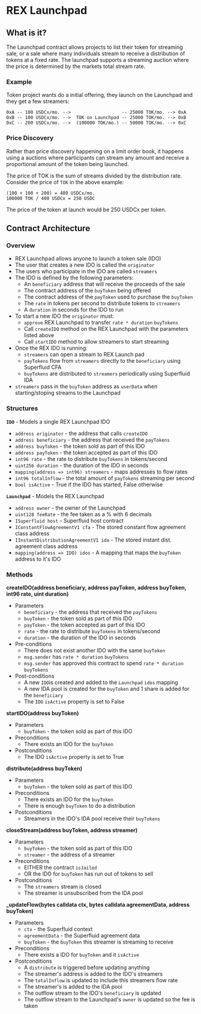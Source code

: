 # REX Launchpad
## What is it?
The Launchpad contract allows projects to list their token for streaming sale, or a sale where many individuals stream to receive a distribution of tokens at a fixed rate. The launchpad supports a streaming auction where the price is determined by the markets total stream rate.

### Example
Token project wants do a initial offering, they launch on the Launchpad and they get a few streamers:
```
0xA -- 100 USDCx/mo. -->                   -- 25000 TOK/mo. --> 0xA
0xB -- 100 USDCx/mo. -->  TOK on Launchpad -- 25000 TOK/mo. --> 0xB
0xC -- 200 USDCx/mo. -->  (100000 TOK/mo.) -- 50000 TOK/mo. --> 0xC
```
### Price Discovery
Rather than price discovery happening on a limit order book, it happens using a auctions where participants can stream any amount and receive a proportional amount of the token being launched.

The price of TOK is the sum of streams divided by the distribution rate. Consider the price of `TOK` in the above example:
```
(100 + 100 + 200) = 400 USDCx/mo.
100000 TOK / 400 USDCx = 250 USDC
```
The price of the token at launch would be 250 USDCx per token.

## Contract Architecture

### Overview
* REX Launchpad allows anyone to launch a token sale (IDO)
* The user that creates a new IDO is called the `originator`
* The users who participate in the IDO are called `streamers`
* The IDO is defined by the following parameters:
  * An `beneficiary` address that will receive the proceeds of the sale
  * The contract address of the `buyToken` being offered
  * The contract address of the `payToken` used to purchase the `buyToken`
  * The `rate` in tokens per second to distribute tokens to `streamers`
  * A `duration` in seconds for the IDO to run
* To start a new IDO the `originator` must:
  * `approve` REX Launchpad to transfer `rate * duration` `buyTokens`
  * Call `createIDO` method on the REX Launchpad with the parameters listed above
  * Call `startIDO` method to allow streamers to start streaming
* Once the REX IDO is running:
  * `streamers` can open a stream to REX Launch pad
  * `payTokens` flow from `streamers` directly to the `beneficiary` using Superfluid CFA
  * `buyTokens` are distributed to `streamers` periodically using Superfluid IDA
* `streamers` pass in the `buyToken` address as `userData` when starting/stoping streams to the Launchpad

### Structures

**`IDO`** - Models a single REX Launchpad IDO
* `address originator` - the address that calls `createIDO`
* `address beneficiary` - the address that received the `payTokens`
* `address buyToken` - the token sold as part of this IDO
* `address payToken` - the token accepted as part of this IDO
* `int96 rate` - the rate to distribute `buyTokens` in tokens/second
* `uint256 duration` - the duration of the IDO in seconds
* `mapping(address => int96) streamers` - maps addresses to flow rates
* `int96 totalInflow` - the total amount of `payTokens` streaming per second
* `bool isActive` - True if the IDO has started, False otherwise

**`Launchpad`** - Models the REX Launchpad
* `address owner` - the owner of the Launchpad
* `uint128 feeRate` - the fee taken as a % with 6 decimals
* `ISuperfluid host` - Superfluid host contract
* `IConstantFlowAgreementV1 cfa` - The stored constant flow agreement class address
* `IInstantDistributionAgreementV1 ida` - The stored instant dist. agreement class address
* `mapping(address => IDO) idos` - A mapping that maps the `buyToken` address to it's IDO


### Methods
**createIDO(address beneficiary, address payToken, address buyToken, int96 rate, uint duration)**
* Parameters
  * `beneficiary` - the address that received the `payTokens`
  * `buyToken` - the token sold as part of this IDO
  * `payToken` - the token accepted as part of this IDO
  * `rate` - the rate to distribute `buyTokens` in tokens/second
  * `duration` - the duration of the IDO in seconds
* Pre-conditions
  * There does not exist another IDO with the same `buyToken`
  * `msg.sender` has `rate * duration` `buyTokens`
  * `msg.sender` has approved this contract to spend `rate * duration` `buyTokens`
* Post-conditions
  * A new `IDO`is created and added to the `Launchpad` `idos` mapping
  * A new IDA pool is created for the `buyToken` and 1 share is added for the `beneficiary`
  * The `IDO` `isActive` property is set to False

**startIDO(address buyToken)**
* Parameters
  * `buyToken` - the token sold as part of this IDO
* Preconditions
  * There exists an IDO for the `buyToken`
* Postconditions
  * The IDO `isActive` property is set to True

**distribute(address buyToken)**
* Parameters
  * `buyToken` - the token sold as part of this IDO
* Preconditions
  * There exists an IDO for the `buyToken`
  * There is enough `buyToken` to do a distribution
* Postconditions
  * Streamers in the IDO's IDA pool receive their `buyTokens`

**closeStream(address buyToken, address streamer)**
* Parameters
  * `buyToken` - the token sold as part of this IDO
  * `streamer` - the address of a streamer
* Preconditions
  * EITHER the contract `isJailed`
  * OR the IDO for `buyToken` has run out of tokens to sell
* Postconditions
  * The `streamers` stream is closed
  * The streamer is unsubscribed from the IDA pool

**_updateFlow(bytes calldata ctx, bytes calldata agreementData, address buyToken)**
* Parameters
  * `ctx` - the Superfluid context
  * `agreementData` - the Superfluid agreement data
  * `buyToken` - the `buyToken` this streamer is streaming to receive
* Preconditions
  * There exists a IDO for `buyToken` and it `isActive`
* Postconditions
  * A `distribute` is triggered before updating anything
  * The streamer's address is added to the IDO's streamers
  * The `totalInflow` is updated to include this streamers flow rate
  * The streamer's is added to the IDA pool
  * The outflow stream to the IDO's `beneficiary` is updated
  * The outflow stream to the Launchpad's `owner` is updated so the fee is taken
